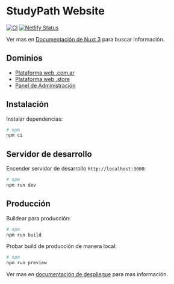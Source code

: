 # StudyPath Website

[![CI](https://github.com/StudyPathProject/web/actions/workflows/ci.yaml/badge.svg)](https://github.com/StudyPathProject/web/actions/workflows/ci.yaml) [![Netlify Status](https://api.netlify.com/api/v1/badges/ff4db218-15c8-4bae-9ba0-ab500b2010aa/deploy-status)](https://app.netlify.com/sites/studypathonline/deploys)

Ver mas en [Documentación de Nuxt 3](https://nuxt.com/docs/getting-started/introduction) para buscar información.

## Dominios

- [Plataforma web .com.ar](https://studypath.com.ar)
- [Plataforma web .store](https://studypath.store)
- [Panel de Administración](https://studypath.online)

## Instalación

Instalar dependencias:

```bash
# npm
npm ci
```

## Servidor de desarrollo

Encender servidor de desarrollo `http://localhost:3000`:

```bash
# npm
npm run dev
```

## Producción

Buildear para producción:

```bash
# npm
npm run build
```

Probar build de producción de manera local:

```bash
# npm
npm run preview
```

Ver mas en [documentación de despliegue](https://nuxt.com/docs/getting-started/deployment) para mas información.
